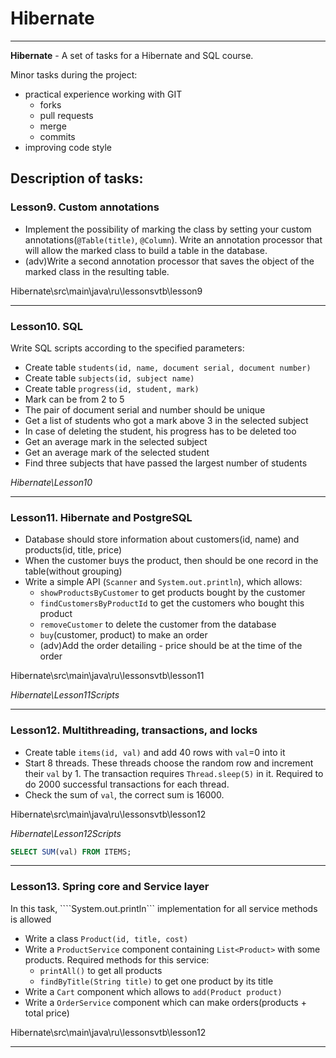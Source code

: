 # Hibernate
___
**Hibernate** -  A set of tasks for a Hibernate and SQL course.

Minor tasks during the project:
- practical experience working with GIT
  - forks
  - pull requests
  - merge
  - commits
- improving code style

## Description of tasks:


### Lesson9. Custom annotations

- Implement the possibility of marking the class by setting your custom annotations(```@Table(title)```, ```@Column```). 
Write an annotation processor that will allow the marked class to build a table in the database.
- (adv)Write a second annotation processor that saves the object of the marked class in the resulting table.

Hibernate\src\main\java\ru\lessonsvtb\lesson9
___
### Lesson10. SQL

Write SQL scripts according to the specified parameters:
- Create table ```students(id, name, document serial, document number)```
- Create table ```subjects(id, subject name)```
- Create table ```progress(id, student, mark)```
- Mark can be from 2 to 5
- The pair of document serial and number should be unique
- Get a list of students who got a mark above 3 in the selected subject
- In case of deleting the student, his progress has to be deleted too
- Get an average mark in the selected subject
- Get an average mark of the selected student
- Find three subjects that have passed the largest number of students

*Hibernate\Lesson10*
___
### Lesson11. Hibernate and PostgreSQL
- Database should store information about customers(id, name) and products(id, title, price)
- When the customer buys the product, then should be one record in the table(without grouping)
- Write a simple API (```Scanner``` and ```System.out.println```), which allows:
  - ```showProductsByCustomer``` to get products bought by the customer
  - ```findCustomersByProductId``` to get the customers who bought this product
  - ```removeCustomer``` to delete the customer from the database
  - ```buy```(customer, product) to make an order 
  - (adv)Add the order detailing - price should be at the time of the order

Hibernate\src\main\java\ru\lessonsvtb\lesson11

*Hibernate\Lesson11Scripts*
___
### Lesson12. Multithreading, transactions, and locks
- Create table ```items(id, val)``` and add 40 rows with ```val```=0 into it
- Start 8 threads. These threads choose the random row and increment their ```val``` by 1. 
The transaction requires ```Thread.sleep(5)``` in it. Required to do 2000 successful transactions for each thread. 
- Check the sum of ```val```, the correct sum is 16000. 

Hibernate\src\main\java\ru\lessonsvtb\lesson12

*Hibernate\Lesson12Scripts*
```SQL
SELECT SUM(val) FROM ITEMS;
```
___
### Lesson13. Spring core and Service layer
In this task, ````System.out.println``` implementation for all service methods is allowed
- Write a class ```Product(id, title, cost)```
- Write a ```ProductService``` component containing ```List<Product>``` with some products. 
Required methods for this service:
  - ```printAll()``` to get all products
  - ```findByTitle(String title)``` to get one product by its title
- Write a ```Cart``` component which allows to ```add(Product product)``` 
- Write a ```OrderService``` component which can make orders(products + total price)

Hibernate\src\main\java\ru\lessonsvtb\lesson12
___
